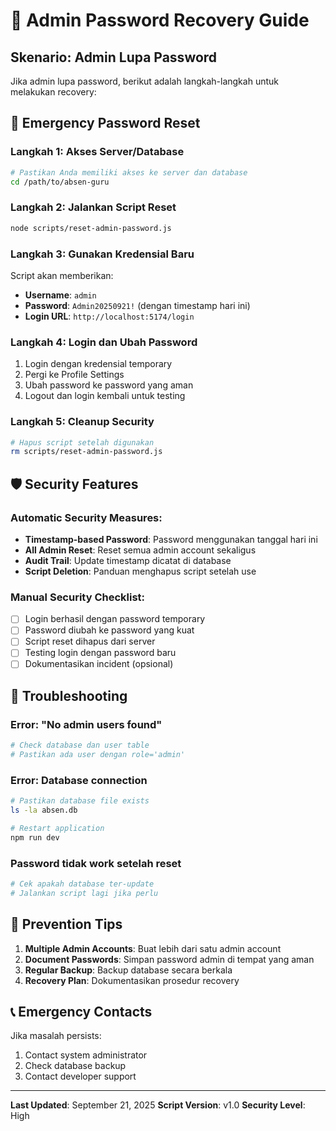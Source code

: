 # 🔐 Admin Password Recovery Guide

## Skenario: Admin Lupa Password

Jika admin lupa password, berikut adalah langkah-langkah untuk melakukan recovery:

## 🚨 Emergency Password Reset

### Langkah 1: Akses Server/Database

```bash
# Pastikan Anda memiliki akses ke server dan database
cd /path/to/absen-guru
```

### Langkah 2: Jalankan Script Reset

```bash
node scripts/reset-admin-password.js
```

### Langkah 3: Gunakan Kredensial Baru

Script akan memberikan:

- **Username**: `admin`
- **Password**: `Admin20250921!` (dengan timestamp hari ini)
- **Login URL**: `http://localhost:5174/login`

### Langkah 4: Login dan Ubah Password

1. Login dengan kredensial temporary
2. Pergi ke Profile Settings
3. Ubah password ke password yang aman
4. Logout dan login kembali untuk testing

### Langkah 5: Cleanup Security

```bash
# Hapus script setelah digunakan
rm scripts/reset-admin-password.js
```

## 🛡️ Security Features

### Automatic Security Measures:

- **Timestamp-based Password**: Password menggunakan tanggal hari ini
- **All Admin Reset**: Reset semua admin account sekaligus
- **Audit Trail**: Update timestamp dicatat di database
- **Script Deletion**: Panduan menghapus script setelah use

### Manual Security Checklist:

- [ ] Login berhasil dengan password temporary
- [ ] Password diubah ke password yang kuat
- [ ] Script reset dihapus dari server
- [ ] Testing login dengan password baru
- [ ] Dokumentasikan incident (opsional)

## 🔧 Troubleshooting

### Error: "No admin users found"

```bash
# Check database dan user table
# Pastikan ada user dengan role='admin'
```

### Error: Database connection

```bash
# Pastikan database file exists
ls -la absen.db

# Restart application
npm run dev
```

### Password tidak work setelah reset

```bash
# Cek apakah database ter-update
# Jalankan script lagi jika perlu
```

## 🚀 Prevention Tips

1. **Multiple Admin Accounts**: Buat lebih dari satu admin account
2. **Document Passwords**: Simpan password admin di tempat yang aman
3. **Regular Backup**: Backup database secara berkala
4. **Recovery Plan**: Dokumentasikan prosedur recovery

## 📞 Emergency Contacts

Jika masalah persists:

1. Contact system administrator
2. Check database backup
3. Contact developer support

---

**Last Updated**: September 21, 2025
**Script Version**: v1.0
**Security Level**: High
